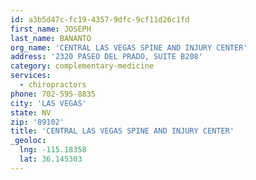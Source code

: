 ```yaml
---
id: a3b5d47c-fc19-4357-9dfc-9cf11d26c1fd
first_name: JOSEPH
last_name: BANANTO
org_name: 'CENTRAL LAS VEGAS SPINE AND INJURY CENTER'
address: '2320 PASEO DEL PRADO, SUITE B208'
category: complementary-medicine
services:
  - chiropractors
phone: 702-595-8835
city: 'LAS VEGAS'
state: NV
zip: '89102'
title: 'CENTRAL LAS VEGAS SPINE AND INJURY CENTER'
_geoloc:
  lng: -115.18358
  lat: 36.145303
---
```

